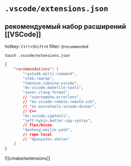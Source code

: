 # `.vscode/extensions.json`
## рекомендуемый набор расширений [[VSCode]]

hotkey: `Ctrl+Shift+X` filter: `@recommended`

```shell
touch .vscode/extensions.json
```
```json
{
    "recommendations": [
        "ryuta46.multi-command",
        "stkb.rewrap",
        "tabnine.tabnine-vscode",
        "ms-vscode.makefile-tools",
        "xaver.clang-format",
        // "usernamehw.errorlens",
        // "ms-vscode-remote.remote-ssh",
        // "ms-azuretools.vscode-docker",
        // C++
        "ms-vscode.cpptools",
        "jeff-hykin.better-cpp-syntax",
        // flex/bison
        "daohong-emilio.yash",
        // repo local
        // "dponyatov.skelex"
    ]
}
```

![[cmake/extensions]]
